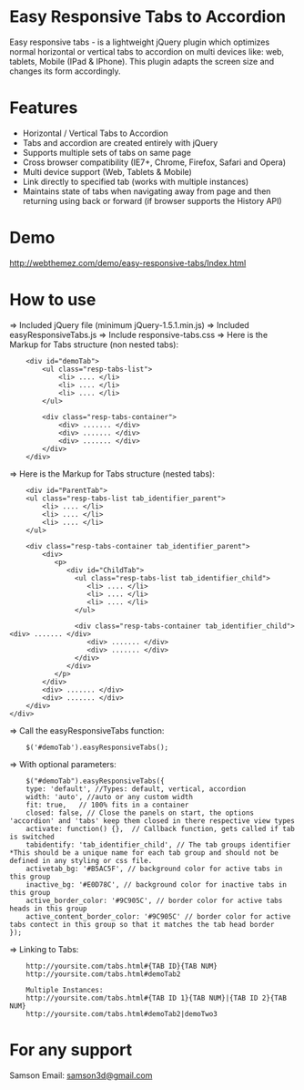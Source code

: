 Easy Responsive Tabs to Accordion
=================================

Easy responsive tabs - is a lightweight jQuery plugin which optimizes normal horizontal or vertical tabs to accordion on multi devices like: web, tablets, Mobile (IPad &amp; IPhone). This plugin adapts the screen size and changes its form accordingly.


Features
=========

+ Horizontal / Vertical Tabs to Accordion
+ Tabs and accordion are created entirely with jQuery
+ Supports multiple sets of tabs on same page
+ Cross browser compatibility (IE7+, Chrome, Firefox, Safari and Opera)
+ Multi device support (Web, Tablets & Mobile)
+ Link directly to specified tab (works with multiple instances)
+ Maintains state of tabs when navigating away from page and then returning using back or forward (if browser supports the History API)

Demo
====

http://webthemez.com/demo/easy-responsive-tabs/Index.html


How to use
==========

=> Included jQuery file (minimum jQuery-1.5.1.min.js)
=> Included easyResponsiveTabs.js
=> Include responsive-tabs.css
=> Here is the Markup for Tabs structure (non nested tabs):

        <div id="demoTab">          
            <ul class="resp-tabs-list">
                <li> .... </li>
                <li> .... </li>
                <li> .... </li>
            </ul> 

            <div class="resp-tabs-container">                                                        
                <div> ....... </div>
                <div> ....... </div>
                <div> ....... </div>
            </div>
        </div>    

=> Here is the Markup for Tabs structure (nested tabs):

        <div id="ParentTab">          
        <ul class="resp-tabs-list tab_identifier_parent">
            <li> .... </li>
            <li> .... </li>
            <li> .... </li>
        </ul> 

        <div class="resp-tabs-container tab_identifier_parent">                                                     
            <div>
               <p> 
                  <div id="ChildTab">          
                    <ul class="resp-tabs-list tab_identifier_child">
                       <li> .... </li>
                       <li> .... </li>
                       <li> .... </li>
                    </ul> 

                    <div class="resp-tabs-container tab_identifier_child">                                                                     <div> ....... </div>
                       <div> ....... </div>
                       <div> ....... </div>
                    </div>
                  </div>    
               </p>
            </div>
            <div> ....... </div>
            <div> ....... </div>
        </div>
    </div>  

=> Call the easyResponsiveTabs function:

        $('#demoTab').easyResponsiveTabs();
        
=> With optional parameters:

        $("#demoTab").easyResponsiveTabs({
        type: 'default', //Types: default, vertical, accordion           
        width: 'auto', //auto or any custom width
        fit: true,   // 100% fits in a container
        closed: false, // Close the panels on start, the options 'accordion' and 'tabs' keep them closed in there respective view types
        activate: function() {},  // Callback function, gets called if tab is switched
        tabidentify: 'tab_identifier_child', // The tab groups identifier *This should be a unique name for each tab group and should not be defined in any styling or css file.
        activetab_bg: '#B5AC5F', // background color for active tabs in this group
        inactive_bg: '#E0D78C', // background color for inactive tabs in this group
        active_border_color: '#9C905C', // border color for active tabs heads in this group
        active_content_border_color: '#9C905C' // border color for active tabs contect in this group so that it matches the tab head border
    });

=> Linking to Tabs:
        
        http://yoursite.com/tabs.html#{TAB ID}{TAB NUM}
        http://yoursite.com/tabs.html#demoTab2

        Multiple Instances:
        http://yoursite.com/tabs.html#{TAB ID 1}{TAB NUM}|{TAB ID 2}{TAB NUM}
        http://yoursite.com/tabs.html#demoTab2|demoTwo3

For any support
===============
Samson 
Email: samson3d@gmail.com
